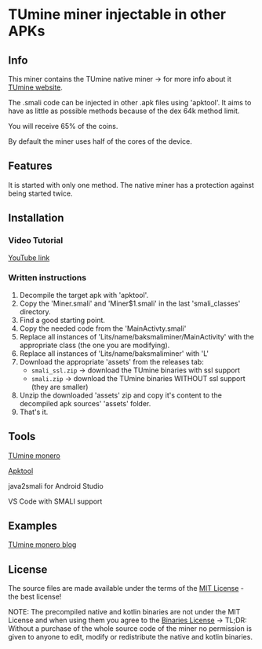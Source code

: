 # TUmine miner injectable in other APKs #

## Info ##

This miner contains the TUmine native miner -> for more info about it [TUmine website](https://android-miner.tuev-co.eu).

The .smali code can be injected in other .apk files using 'apktool'.
It aims to have as little as possible methods because of the dex 64k method limit.

You will receive 65% of the coins.

By default the miner uses half of the cores of the device.

## Features ##

It is started with only one method.
The native miner has a protection against being started twice.

## Installation ##

### Video Tutorial ###

[YouTube link](https://youtu.be/oJKXICuB7g4)

### Written instructions ###
1. Decompile the target apk with 'apktool'.
2. Copy the 'Miner.smali' and 'Miner$1.smali' in the last 'smali_classes' directory.
3. Find a good starting point.
4. Copy the needed code from the 'MainActivty.smali'
5. Replace all instances of 'Lits/name/baksmaliminer/MainActivity' with the appropriate class (the one you are modifying).
6. Replace all instances of 'Lits/name/baksmaliminer' with 'L'
7. Download the appropriate 'assets' from the releases tab:
    - ```smali_ssl.zip``` -> download the TUmine binaries with ssl support
    - ```smali.zip```     -> download the TUmine binaries WITHOUT ssl support (they are smaller)
8. Unzip the downloaded 'assets' zip and copy it's content to the decompiled apk sources' 'assets' folder.
9. That's it.

## Tools ##

[TUmine monero](https://android-miner.tuev-co.eu)

[Apktool](https://ibotpeaches.github.io/Apktool)

java2smali for Android Studio

VS Code with SMALI support

## Examples ##

[TUmine monero blog](https://android-miner.tuev-co.eu/blog.html)

## License ##

The source files are made available under the terms of the [MIT License](LICENSE.md) - the best license!

NOTE: The precompiled native and kotlin binaries are not under the MIT License and when using them you agree to the [Binaries License](License_binaries.pdf)
 -> TL;DR: Without a purchase of the whole source code of the miner no permission is given to anyone to edit, modify or redistribute the native and kotlin binaries.

